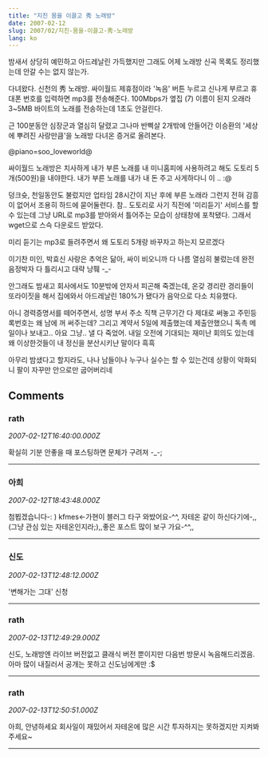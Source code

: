 ```yaml
---
title: "지친 몸을 이끌고 秀 노래방"
date: 2007-02-12
slug: 2007/02/지친-몸을-이끌고-秀-노래방
lang: ko
---
```


밤새서 상당히 예민하고 아드레날린 가득했지만 
그래도 어제 노래방 신곡 목록도 정리했는데 안갈 수는 없지 않는가.

다녀왔다. 신천의 秀 노래방.
싸이월드 제휴점이라 '녹음' 버튼 누르고 신나게 부르고 휴대폰 번호를 입력하면 mp3를 전송해준다.
100Mbps가 옆집 (7) 이름이 된지 오래라 3~5MB 바이트의 노래를 전송하는데 1초도 안걸린다.

근 100분동안 심장군과 열심히 달렸고 그나마 반삑살 2개밖에 안들어간 
이승환의 '세상에 뿌려진 사랑만큼'을 노래방 다녀온 증거로 올려본다.

@piano=soo_loveworld@

싸이월드 노래방은 치사하게 
내가 부른 노래를 내 미니홈피에 사용하려고 해도 도토리 5개(500원)을 내야한다. 
내가 부른 노래를 내가 내 돈 주고 사게하다니 이 .. :@

덩크슛, 천일동안도 불렀지만 업타임 28시간이 지난 후에 부른 노래라 그런지 
전혀 감흥이 없어서 조용히 하드에 묻어둘련다. 참.. 도토리로 사기 직전에 '미리듣기' 서비스를 할 수 있는데 그냥 URL로 mp3를 받아와서 틀어주는 모습이 상태창에 포착됐다. 그래서 wget으로 스슥 다운로드 받았다. 

미리 듣기는 mp3로 들려주면서 왜 도토리 5개랑 바꾸자고 하는지 모르겠다

이기찬 미인, 박효신 사랑은 추억은 닮아, 싸이 비오니까 다 나름 열심히 불렀는데
완전 음정박자 다 틀리시고 대략 낭풰 -_-

안그래도 밤새고 회사에서도 10분밖에 안자서 피곤해 죽겠는데, 온갖 경리란 경리들이 또라이짓을 해서 
집에와서 아드레날린 180%가 됐다가 음악으로 다소 치유했다.

아니 경력증명서를 떼어주면서, 성명 부서 주소 직책 근무기간 다 제대로 써놓고 주민등록번호는 왜 남에 꺼 써주는데? 그리고 계약서 5일에 제출했는데 제출안했으니 독촉 메일이나 보내고.. 아요 그냥.. 낼 다 죽었어. 내일 오전에 기대되는 재미난 회의도 있는데 왜 이상한것들이 내 정신을 분산시키냔 말이다 흑흑

아무리 밤샜다고 할지라도, 나나 남들이나 누구나 실수는 할 수 있는건데 상황이 악화되니 팔이 자꾸만 안으로만 굽어버리네

## Comments

### rath
*2007-02-12T16:40:00.000Z*

확실히 기분 안좋을 때 포스팅하면 문체가 구려져 -_-;

---

### 아희
*2007-02-12T18:43:48.000Z*

첨뵙겠습니다-: ) kfmes<-가현이 블러그 타구 와밨어요-^^, 자테온 같이 하신다기에-,, (그냥 관심 있는 자테온인지라;),,좋은 포스트 많이 보구 가요-^^,,

---

### 신도
*2007-02-13T12:48:12.000Z*

'변해가는 그대' 신청

---

### rath
*2007-02-13T12:49:29.000Z*

신도, 노래방엔 라이브 버전없고 클래식 버전 뿐이지만 다음번 방문시 녹음해드리겠음. 아마 많이 내질러서 공개는 못하고 신도님에게만 :$

---

### rath
*2007-02-13T12:50:51.000Z*

아희, 안녕하세요 회사일이 재밌어서 자테온에 많은 시간 투자하지는 못하겠지만 지켜봐주세요~

---

